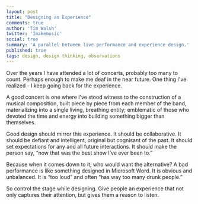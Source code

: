 ```yaml
---
layout: post
title: "Designing an Experience"
comments: true
author: 'Tim Walsh'
twitter: 'Imakemusic'
social: true
summary: 'A parallel between live performance and experience design.'
published: true
tags: design, design thinking, observations
---
```


Over the years I have attended a lot of concerts, probably too many to count. Perhaps enough to make me deaf in the near future. One thing I've realized - I keep going back for the experience.

A good concert is one where I’ve stood witness to the construction of a musical composition, built piece by piece from each member of the band, materializing into a single living, breathing entity; emblematic of those who devoted the time and energy into building something bigger than themselves. 

Good design should mirror this experience. It should be collaborative. It should be defiant and intelligent, original but cognisant of the past. It should set expectations for any and all future interactions. It should make the person say, “now that was the best show I’ve ever been to.” 

Because when it comes down to it, who would want the alternative? A bad performance is like something designed in Microsoft Word. It is obvious and unbalanced. It is “too loud” and often “has way too many drunk people.”  

So control the stage while designing. Give people an experience that not only captures their attention, but gives them a reason to listen.